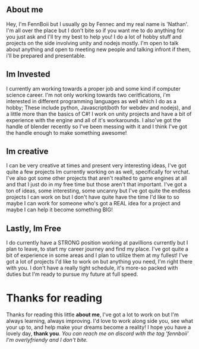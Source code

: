 <!---
- 👋 Hi, I’m @FennBoii
- 👀 I’m interested in ...
- 🌱 I’m currently learning ...
- 💞️ I’m looking to collaborate on ...
- 📫 How to reach me ...

FennBoii/FennBoii is a ✨ special ✨ repository because its `README.md` (this file) appears on your GitHub profile.
You can click the Preview link to take a look at your changes.
--->

<h2>About me</h2>

Hey, I'm FennBoii but I usually go by Fennec and my real name is 'Nathan'. I'm all over the place but I don't bite so if you want me to do anything for you just ask and I'll try my best to help you! I do a lot of hobby stuff and projects on the side involving unity and nodejs mostly. I'm open to talk about anything and open to meeting new people and talking infront if them, i'll be prepared and presentable.
<!-- V0. Hey, I'm FennBoii but I usually go by Fennec and my real name is 'Nathan'. I'm all over the place but I don't bite so if you want me to do anything for you just ask and I'll try my best to help you! I honestly dont have a lot of connections so that makes me some kind of loner without a lover, im also ***Asexual***, Im open to talk about anything though and open to meeting new people and talking infront if them, i wont be scared. -->

<h2>Im Invested</h2>

I currently am working towards a proper job and some kind if computer science career. I'm not only working towards two ceritfications, i'm interested in different programming languages as well which I do as a hobby; These include python, Javascript(both for webdev and nodejs), and a little more than the basics of C#! I work on unity projects and have a bit of experience with the engine and all of it's workarounds. I also've got the handle of blender recently so I've been messing with it and I think I've got the handle enough to make something awesome!
<!-- V0. I currently am working towards a proper job and some kind if computer science future!
I'm not only working towards my ceritfications, i'm interested in different programming languages as my hobby; These include python, Javascript(both for webdev and nodejs), html, css, and a little more than the basics of C#.. I know a few more but i wont add them because im not a even a beginner in them. I love to learn new things and i also have **learning binary** on my bucket list so ill get to that eventually. -->

<h2>Im creative</h2>

I can be very creative at times and present very interesting ideas, I've got quite a few projects Im currently working on as well, specifically for vrchat. I've also got some other projects that aren't realted to game engines at all and that I just do in my free time but those aren't that important. I've got a ton of ideas, some interesting, some uncanny but I've got quite the endless projects I can work on but I don't have quite have the time I'd like to so maybe I can work for someone who's got a REAL idea for a project and maybe  I can help it become something BIG!
<!-- V0. I've got quite a list of ideas i can share if you do reach out about a few different things. You can suggest a topic and ill bring an idea on the table in less than a minute, it'll probably already have been created but if given enough time, ill present to you something inspiring. (top a week)
Im not afraid to ask for help, ill quickly ask got help if my list of processes are unable to fix the problem. Why? Its because if you don't ask fir help, youll waste company time. -->

<h2>Lastly, Im Free</h2>

I do currently have a STRONG position working at pavillions currently but I plan to leave, to start my career journey and find my place. I've got quite a bit of experience in some areas and I plan to utilize them at my fullest! I've got a lot of projects I'd like to work on but anything you need, I'm right there with you.
I don't have a really tight schedule, it's more-so packed with duties but I'm ready to pursue my future at full speed.
<!--V0. I do already have a job working in a **deli at a pavillions** but i'm looking to leave and pursue **literally any** position available even if it isn't a paid position just so i can build my knowledge of how these 1s and 0s work. -->


<h1>Thanks for reading</h1>

Thanks for reading this little **about me**, I've got a lot to work on but I'm always learning, always improving. I'd love to work along side you, see what your up to, and help make your dreams become a reality! I hope you have a lovely day, **thank you**. *You can reach me on discord with the tag 'fennboii' I'm overlyfriendy and I don't bite.*
<!-- V0. This was a little about me, ive got quite a passion for computer science and everything within it. Im learning everyday willingly and ive probably touched a little bit of every part of the spectrum of the **computer science** field.

<h5>Anyway, Thanks for talking the time to read this and i hope you have a good **morning**.</h5> -->
